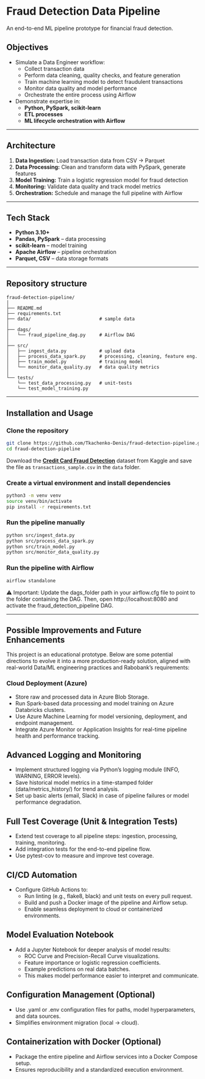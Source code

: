 # Fraud Detection Data Pipeline

An end-to-end ML pipeline prototype for financial fraud detection.

## Objectives

- Simulate a Data Engineer workflow:
  - Collect transaction data
  - Perform data cleaning, quality checks, and feature generation
  - Train machine learning model to detect fraudulent transactions
  - Monitor data quality and model performance
  - Orchestrate the entire process using Airflow
- Demonstrate expertise in:
  - **Python, PySpark, scikit-learn**
  - **ETL processes**
  - **ML lifecycle orchestration with Airflow**

---

## Architecture

1. **Data Ingestion:** Load transaction data from CSV → Parquet  
2. **Data Processing:** Clean and transform data with PySpark, generate features  
3. **Model Training:** Train a logistic regression model for fraud detection  
4. **Monitoring:** Validate data quality and track model metrics  
5. **Orchestration:** Schedule and manage the full pipeline with Airflow  

---

## Tech Stack

- **Python 3.10+**
- **Pandas, PySpark** – data processing
- **scikit-learn** – model training
- **Apache Airflow** – pipeline orchestration
- **Parquet, CSV** – data storage formats

---

## Repository structure

```plaintext
fraud-detection-pipeline/
│
├── README.md
├── requirements.txt
├── data/                         # sample data
│
├── dags/
│   └── fraud_pipeline_dag.py     # Airflow DAG
│
├── src/
│   ├── ingest_data.py            # upload data
│   ├── process_data_spark.py     # processing, cleaning, feature eng.
│   ├── train_model.py            # training model
│   └── monitor_data_quality.py   # data quality metrics
│
└── tests/
    └── test_data_processing.py   # unit-tests
    └── test_model_training.py

```

---

## Installation and Usage

### Clone the repository

```bash
git clone https://github.com/Tkachenko-Denis/fraud-detection-pipeline.git
cd fraud-detection-pipeline
```
Download the [**Credit Card Fraud Detection**](https://www.kaggle.com/datasets/mlg-ulb/creditcardfraud) dataset from Kaggle and save the file as `transactions_sample.csv` in the `data` folder.


### Create a virtual environment and install dependencies
```bash
python3 -m venv venv
source venv/bin/activate
pip install -r requirements.txt
```
### Run the pipeline manually
```bash
python src/ingest_data.py
python src/process_data_spark.py
python src/train_model.py
python src/monitor_data_quality.py
```
### Run the pipeline with Airflow
```bash
airflow standalone
```
⚠️ Important: Update the dags_folder path in your airflow.cfg file to point to the folder containing the DAG.
Then, open http://localhost:8080 and activate the fraud_detection_pipeline DAG.

---

## Possible Improvements and Future Enhancements
This project is an educational prototype. Below are some potential directions to evolve it into a more production-ready solution, aligned with real-world Data/ML engineering practices and Rabobank’s requirements:

### Cloud Deployment (Azure)
- Store raw and processed data in Azure Blob Storage.
- Run Spark-based data processing and model training on Azure Databricks clusters.
- Use Azure Machine Learning for model versioning, deployment, and endpoint management.
- Integrate Azure Monitor or Application Insights for real-time pipeline health and performance tracking.

## Advanced Logging and Monitoring
- Implement structured logging via Python’s logging module (INFO, WARNING, ERROR levels).
- Save historical model metrics in a time-stamped folder (data/metrics_history/) for trend analysis.
- Set up basic alerts (email, Slack) in case of pipeline failures or model performance degradation.

## Full Test Coverage (Unit & Integration Tests)
- Extend test coverage to all pipeline steps: ingestion, processing, training, monitoring.
- Add integration tests for the end-to-end pipeline flow.
- Use pytest-cov to measure and improve test coverage.

## CI/CD Automation
- Configure GitHub Actions to:
  - Run linting (e.g., flake8, black) and unit tests on every pull request.
  - Build and push a Docker image of the pipeline and Airflow setup.
  - Enable seamless deployment to cloud or containerized environments.

## Model Evaluation Notebook
- Add a Jupyter Notebook for deeper analysis of model results:
  - ROC Curve and Precision-Recall Curve visualizations.
  - Feature importance or logistic regression coefficients.
  - Example predictions on real data batches.
  - This makes model performance easier to interpret and communicate.

## Configuration Management (Optional)
- Use .yaml or .env configuration files for paths, model hyperparameters, and data sources.
- Simplifies environment migration (local → cloud).

## Containerization with Docker (Optional)
- Package the entire pipeline and Airflow services into a Docker Compose setup.
- Ensures reproducibility and a standardized execution environment.
